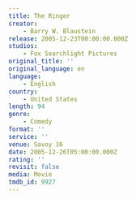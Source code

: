 ```yaml
---
title: The Ringer
creator:
    - Barry W. Blaustein
release: 2005-12-23T00:00:00.000Z
studios:
    - Fox Searchlight Pictures
original_title: ''
original_language: en
language:
    - English
country:
    - United States
length: 94
genre:
    - Comedy
format: ''
service: ''
venue: Savoy 16
date: 2005-12-26T05:00:00.000Z
rating: ''
revisit: false
media: Movie
tmdb_id: 9927
---
```



